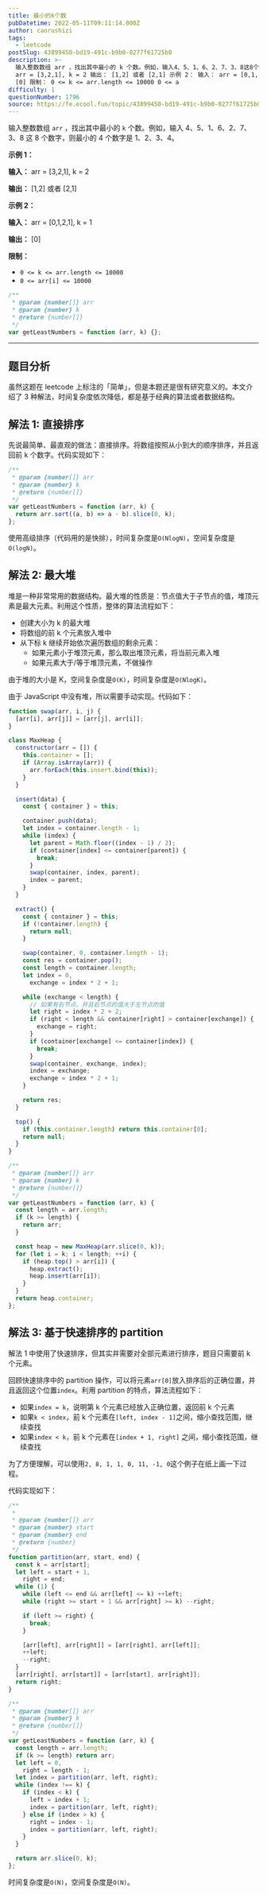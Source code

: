 ```yaml
---
title: 最小的k个数
pubDatetime: 2022-05-11T09:11:14.000Z
author: caorushizi
tags:
  - leetcode
postSlug: 43899450-bd19-491c-b9b0-0277f61725b0
description: >-
  输入整数数组 arr ，找出其中最小的 k 个数。例如，输入4、5、1、6、2、7、3、8这8个数字，则最小的4个数字是1、2、3、4。 示例 1： 输入：
  arr = [3,2,1], k = 2 输出： [1,2] 或者 [2,1] 示例 2： 输入： arr = [0,1,2,1], k = 1 输出：
  [0] 限制： 0 <= k <= arr.length <= 10000 0 <= a
difficulty: 1
questionNumber: 1796
source: https://fe.ecool.fun/topic/43899450-bd19-491c-b9b0-0277f61725b0
---
```


输入整数数组 `arr` ，找出其中最小的 `k` 个数。例如，输入 4、5、1、6、2、7、3、8 这 8 个数字，则最小的 4 个数字是 1、2、3、4。

**示例 1：**

**输入：** arr = [3,2,1], k = 2

**输出：** [1,2] 或者 [2,1]

**示例 2：**

**输入：** arr = [0,1,2,1], k = 1

**输出：** [0]

**限制：**

- `0 <= k <= arr.length <= 10000`
- `0 <= arr[i] <= 10000`

```js
/**
 * @param {number[]} arr
 * @param {number} k
 * @return {number[]}
 */
var getLeastNumbers = function (arr, k) {};
```

---

## 题目分析

虽然这题在 leetcode 上标注的「简单」，但是本题还是很有研究意义的。本文介绍了 3 种解法，时间复杂度依次降低，都是基于经典的算法或者数据结构。

## 解法 1: 直接排序

先说最简单、最直观的做法：直接排序。将数组按照从小到大的顺序排序，并且返回前 k 个数字。代码实现如下：

```javascript
/**
 * @param {number[]} arr
 * @param {number} k
 * @return {number[]}
 */
var getLeastNumbers = function (arr, k) {
  return arr.sort((a, b) => a - b).slice(0, k);
};
```

使用高级排序（代码用的是快排），时间复杂度是`O(NlogN)`，空间复杂度是`O(logN)`。

## 解法 2: 最大堆

堆是一种非常常用的数据结构。最大堆的性质是：节点值大于子节点的值，堆顶元素是最大元素。利用这个性质，整体的算法流程如下：

- 创建大小为 k 的最大堆
- 将数组的前 k 个元素放入堆中
- 从下标 k 继续开始依次遍历数组的剩余元素：
  - 如果元素小于堆顶元素，那么取出堆顶元素，将当前元素入堆
  - 如果元素大于/等于堆顶元素，不做操作

由于堆的大小是 K，空间复杂度是`O(K)`，时间复杂度是`O(NlogK)`。

由于 JavaScript 中没有堆，所以需要手动实现。代码如下：

```javascript
function swap(arr, i, j) {
  [arr[i], arr[j]] = [arr[j], arr[i]];
}

class MaxHeap {
  constructor(arr = []) {
    this.container = [];
    if (Array.isArray(arr)) {
      arr.forEach(this.insert.bind(this));
    }
  }

  insert(data) {
    const { container } = this;

    container.push(data);
    let index = container.length - 1;
    while (index) {
      let parent = Math.floor((index - 1) / 2);
      if (container[index] <= container[parent]) {
        break;
      }
      swap(container, index, parent);
      index = parent;
    }
  }

  extract() {
    const { container } = this;
    if (!container.length) {
      return null;
    }

    swap(container, 0, container.length - 1);
    const res = container.pop();
    const length = container.length;
    let index = 0,
      exchange = index * 2 + 1;

    while (exchange < length) {
      // 如果有右节点，并且右节点的值大于左节点的值
      let right = index * 2 + 2;
      if (right < length && container[right] > container[exchange]) {
        exchange = right;
      }
      if (container[exchange] <= container[index]) {
        break;
      }
      swap(container, exchange, index);
      index = exchange;
      exchange = index * 2 + 1;
    }

    return res;
  }

  top() {
    if (this.container.length) return this.container[0];
    return null;
  }
}

/**
 * @param {number[]} arr
 * @param {number} k
 * @return {number[]}
 */
var getLeastNumbers = function (arr, k) {
  const length = arr.length;
  if (k >= length) {
    return arr;
  }

  const heap = new MaxHeap(arr.slice(0, k));
  for (let i = k; i < length; ++i) {
    if (heap.top() > arr[i]) {
      heap.extract();
      heap.insert(arr[i]);
    }
  }
  return heap.container;
};
```

## 解法 3: 基于快速排序的 partition

解法 1 中使用了快速排序，但其实并需要对全部元素进行排序，题目只需要前 k 个元素。

回顾快速排序中的 partition 操作，可以将元素`arr[0]`放入排序后的正确位置，并且返回这个位置`index`。利用 partition 的特点，算法流程如下：

- 如果`index = k`，说明第 k 个元素已经放入正确位置，返回前 k 个元素
- 如果`k < index`，前 k 个元素在`[left, index - 1]`之间，缩小查找范围，继续查找
- 如果`index < k`，前 k 个元素在`[index + 1, right]` 之间，缩小查找范围，继续查找

为了方便理解，可以使用`2, 8, 1, 1, 0, 11, -1, 0`这个例子在纸上画一下过程。

代码实现如下：

```javascript
/**
 *
 * @param {number[]} arr
 * @param {number} start
 * @param {number} end
 * @return {number}
 */
function partition(arr, start, end) {
  const k = arr[start];
  let left = start + 1,
    right = end;
  while (1) {
    while (left <= end && arr[left] <= k) ++left;
    while (right >= start + 1 && arr[right] >= k) --right;

    if (left >= right) {
      break;
    }

    [arr[left], arr[right]] = [arr[right], arr[left]];
    ++left;
    --right;
  }
  [arr[right], arr[start]] = [arr[start], arr[right]];
  return right;
}

/**
 * @param {number[]} arr
 * @param {number} k
 * @return {number[]}
 */
var getLeastNumbers = function (arr, k) {
  const length = arr.length;
  if (k >= length) return arr;
  let left = 0,
    right = length - 1;
  let index = partition(arr, left, right);
  while (index !== k) {
    if (index < k) {
      left = index + 1;
      index = partition(arr, left, right);
    } else if (index > k) {
      right = index - 1;
      index = partition(arr, left, right);
    }
  }

  return arr.slice(0, k);
};
```

时间复杂度是`O(N)`，空间复杂度是`O(N)`。
